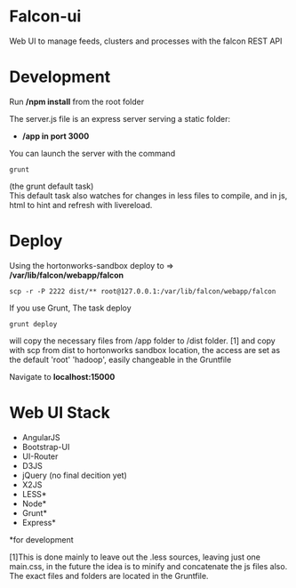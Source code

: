 Falcon-ui
=========

Web UI to manage feeds, clusters and processes with the falcon REST API

Development
===========

Run **/npm install** from the root folder

The server.js file is an express server serving a static folder:

 - **/app in port 3000**

You can launch the server with the command 

    grunt 

(the grunt default task)  
This default task also watches for changes in less files to compile, and in js, html to hint and refresh with livereload. 

Deploy
======


Using the hortonworks-sandbox deploy to => **/var/lib/falcon/webapp/falcon** 

    scp -r -P 2222 dist/** root@127.0.0.1:/var/lib/falcon/webapp/falcon

If you use Grunt, The task deploy 
  
    grunt deploy 

will copy the necessary files from /app folder to /dist folder. [1] and copy with scp from dist to hortonworks sandbox location, the access are set as the default 'root' 'hadoop', easily changeable in the Gruntfile

  
Navigate to **localhost:15000**

Web UI Stack
===========
 - AngularJS
 - Bootstrap-UI
 - UI-Router
 - D3JS
 - jQuery (no final decition yet)
 - X2JS
 - LESS*
 - Node*
 - Grunt*
 - Express*

 *for development

[1]This is done mainly to leave out the .less sources, leaving just one main.css, in the future the idea is to minify and concatenate the js files also. The exact files and folders are located in the Gruntfile.









